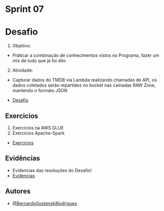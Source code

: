 # **Sprint 07**

# **Desafio**
1. Objetivo: 
* Práticar a combinação de conhecimentos vistos no Programa, fazer um mix de tudo que já foi dito 
2. Atividade: 
* Capturar dados do TMDB via Lambda realizando chamadas de API, os dados coletados serão repartidos no bucket nas camadas RAW Zone, mantendo o formato JSON

- [Desafio](Desafio/README.md)

## **Exercicios**
1. Exercicios na AWS GLUE
2. Exercicios Apache-Spark
- [Exercicios](exercicios/README.md)

## **Evidências**
- Evidencias das resoluções do Desafio!
- [Evidencias](evidencias/README.md)

## **Autores**
- [@BernardoGostenskiRodrigues](https://github.com/RodriguesBernardo)


